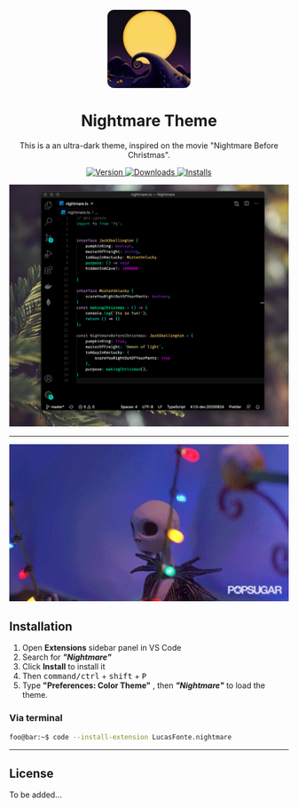 <p align="center">
  <img src="./images/nightmare-icon.png" alt="Lukin Theme Logo" width="150" style="border-radius: 12px">
</p>
<h1 align="center">
  Nightmare Theme
</h1>
<p align="center">
This is a an ultra-dark theme, inspired on the movie "Nightmare Before Christmas".
</p>
<p align="center">
  <a href="https://marketplace.visualstudio.com/items?itemName=LucasFonte.nightmare">
    <img alt="Version" src="https://vsmarketplacebadge.apphb.com/version/LucasFonte.nightmare.svg" />
  </a>
  <a href="https://marketplace.visualstudio.com/items?itemName=LucasFonte.nightmare">
    <img alt="Downloads" src="https://vsmarketplacebadge.apphb.com/downloads/LucasFonte.nightmare.svg" />
  </a>
    <a href="https://marketplace.visualstudio.com/items?itemName=LucasFonte.nightmare">
    <img alt="Installs" src="https://vsmarketplacebadge.apphb.com/installs/LucasFonte.nightmare.svg" />
  </a>
</p>

<img width="1434" alt="Nightmare Screenshot" src="/images/screenshot.png">

---
<img width="1434" alt="Nightmare Screenshot" src="/images/jack.gif">


## Installation

1. Open **Extensions** sidebar panel in VS Code
2. Search for ***"Nightmare"***
3. Click **Install** to install it
4. Then <kbd>command/ctrl</kbd> + <kbd>shift</kbd> + <kbd>P</kbd>
5. Type **"Preferences: Color Theme"** , then ***"Nightmare"*** to load the theme.

### Via terminal

```sh
foo@bar:~$ code --install-extension LucasFonte.nightmare
```
---
## License

To be added...




